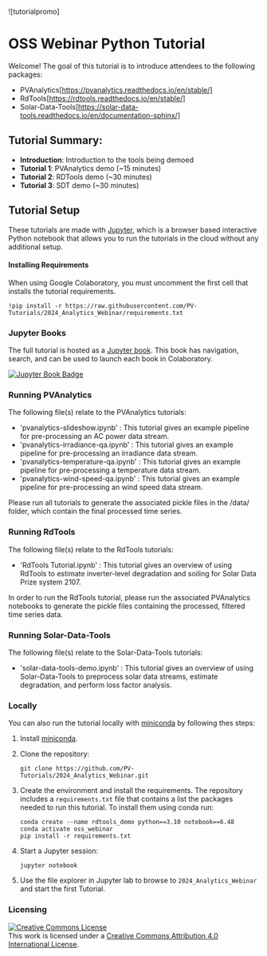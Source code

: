 ![tutorialpromo]

# OSS Webinar Python Tutorial
Welcome! The goal of this tutorial is to introduce attendees to the following packages:
* PVAnalytics[https://pvanalytics.readthedocs.io/en/stable/]
* RdTools[https://rdtools.readthedocs.io/en/stable/]
* Solar-Data-Tools[https://solar-data-tools.readthedocs.io/en/documentation-sphinx/]

## Tutorial Summary:
* **Introduction**: Introduction to the tools being demoed
* **Tutorial 1**: PVAnalytics demo (~15 minutes)
* **Tutorial 2**: RDTools demo (~30 minutes)
* **Tutorial 3**: SDT demo (~30 minutes)

## Tutorial Setup
These tutorials are made with [Jupyter](https://jupyter.org), which is a
browser based interactive Python notebook that allows you to run the tutorials
in the cloud without any additional setup.

#### Installing Requirements
When using Google Colaboratory, you must uncomment the first cell that installs
the tutorial requirements.

    !pip install -r https://raw.githubusercontent.com/PV-Tutorials/2024_Analytics_Webinar/requirements.txt

### Jupyter Books

The full tutorial is hosted as a [Jupyter book](https://jupyterbook.org/intro.html).
This book has navigation, search, and can be used to launch each book in Colaboratory.

[![Jupyter Book Badge](https://jupyterbook.org/badge.svg)](<https://pv-tutorials.github.io/2024_Analytics_Webinar/index.html>)

### Running PVAnalytics

The following file(s) relate to the PVAnalytics tutorials:

- 'pvanalytics-slideshow.ipynb' : This tutorial gives an example pipeline for pre-processing an AC power data stream.
- 'pvanalytics-irradiance-qa.ipynb' : This tutorial gives an example pipeline for pre-processing an irradiance data stream. 
- 'pvanalytics-temperature-qa.ipynb' : This tutorial gives an example pipeline for pre-processing a temperature data stream. 
- 'pvanalytics-wind-speed-qa.ipynb' : This tutorial gives an example pipeline for pre-processing an wind speed data stream. 

Please run all tutorials to generate the associated pickle files in the /data/ folder, which contain the final processed time series.

### Running RdTools

The following file(s) relate to the RdTools tutorials:

- 'RdTools Tutorial.ipynb' : This tutorial gives an overview of using RdTools to estimate inverter-level degradation and soiling for Solar Data Prize system 2107.

In order to run the RdTools tutorial, please run the associated PVAnalytics notebooks to generate the pickle files containing the processed, filtered time series data.

### Running Solar-Data-Tools

The following file(s) relate to the Solar-Data-Tools tutorials:

- 'solar-data-tools-demo.ipynb' : This tutorial gives an overview of using Solar-Data-Tools to preprocess solar data streams, estimate degradation, and perform loss factor analysis.

### Locally

You can also run the tutorial locally with
[miniconda](https://docs.conda.io/en/latest/miniconda.html) by following thes
steps:

1. Install [miniconda](https://docs.conda.io/en/latest/miniconda.html).

1. Clone the repository:

   ```
   git clone https://github.com/PV-Tutorials/2024_Analytics_Webinar.git
   ```

1. Create the environment and install the requirements. The repository includes
   a `requirements.txt` file that contains a list the packages needed to run
   this tutorial. To install them using conda run:

   ```
   conda create --name rdtools_demo python==3.10 notebook==6.48
   conda activate oss_webinar
   pip install -r requirements.txt
   ```

1. Start a Jupyter session:

   ```
   jupyter notebook
   ```

1. Use the file explorer in Jupyter lab to browse to `2024_Analytics_Webinar`
   and start the first Tutorial.


### Licensing

<a rel="license" href="http://creativecommons.org/licenses/by/4.0/"><img alt="Creative Commons License" style="border-width:0" src="https://i.creativecommons.org/l/by/4.0/88x31.png" /></a><br />This work is licensed under a <a rel="license" href="http://creativecommons.org/licenses/by/4.0/">Creative Commons Attribution 4.0 International License</a>.
